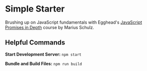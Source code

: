 # Simple Starter

Brushing up on JavaScript fundamentals with Egghead's [JavaScript Promises in Depth](https://egghead.io/courses/javascript-promises-in-depth) course by Marius Schulz.

## Helpful Commands

**Start Development Server:**
`npm start`

**Bundle and Build Files:**
`npm run build`
